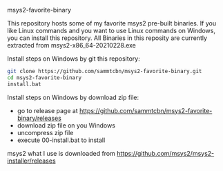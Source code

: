 msys2-favorite-binary

This repository hosts some of my favorite msys2 pre-built binaries.
If you like Linux commands and you want to use Linux commands on Windows, you can install this repository.
All Binaries in this reposity are currently extracted from msys2-x86_64-20210228.exe

Install steps on Windows by git this repository:
```sh
git clone https://github.com/sammtcbn/msys2-favorite-binary.git
cd msys2-favorite-binary
install.bat
```

Install steps on Windows by download zip file:
* go to release page at https://github.com/sammtcbn/msys2-favorite-binary/releases
* download zip file on you Windows
* uncompress zip file
* execute 00-install.bat to install

msys2 what I use is downloaded from https://github.com/msys2/msys2-installer/releases
